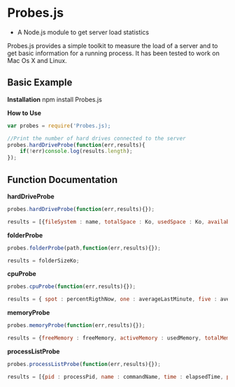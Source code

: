 Probes.js
=======

* A Node.js module to get server load statistics

Probes.js provides a simple toolkit to measure the load of a server and to get basic information for a running process.
It has been tested to work on Mac Os X and Linux.

Basic Example
-------------
**Installation**
npm install Probes.js

**How to Use**

```javascript
var probes = require('Probes.js);

//Print the number of hard drives connected to the server
probes.hardDriveProbe(function(err,results){
    if(!err)console.log(results.length);
});
```

Function Documentation
----------------------

**hardDriveProbe**

```javascript
probes.hardDriveProbe(function(err,results){});

results = [{fileSystem : name, totalSpace : Ko, usedSpace : Ko, availableSpace : Ko, percentUsed : percent, mountPoint : path}];
```

**folderProbe**

```javascript
probes.folderProbe(path,function(err,results){});

results = folderSizeKo;
```

**cpuProbe**

```javascript
probes.cpuProbe(function(err,results){});

results = { spot : percentRigthNow, one : averageLastMinute, five : averageLastFiveMinutes,fifteen : averageLastFifteenMinutes};
```

**memoryProbe**

```javascript
probes.memoryProbe(function(err,results){});

results = {freeMemory : freeMemory, activeMemory : usedMemory, totalMemory : totalMemory};
```

**processListProbe**

```javascript
probes.processListProbe(function(err,results){});

results = [{pid : processPid, name : commandName, time : elapsedTime, pcpu : percentOfCpuUsed, pmem : percentOfMemoryUsed}];
```